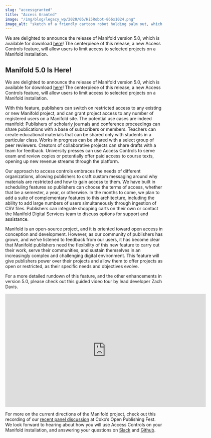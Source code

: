 ```yaml
---
slug: "accessgranted"
title: "Access Granted"
image: "/img/blog/legacy_wp/2020/05/Hi5Robot-866x1024.png"
image_alt: "sketch of a friendly cartoon robot holding palm out, which shows a Manifold logo"
---
```


We are delighted to announce the release of Manifold version 5.0, which is available for download [here](https://manifoldapp.org/docs/reference/downloads)! The centerpiece of this release, a new Access Controls feature, will allow users to limit access to selected projects on a Manifold installation.


<!--truncate-->

## Manifold 5.0 Is Here!

We are delighted to announce the release of Manifold version 5.0, which is available for download [here](https://manifoldapp.org/docs/reference/downloads)! The centerpiece of this release, a new Access Controls feature, will allow users to limit access to selected projects on a Manifold installation.

With this feature, publishers can switch on restricted access to any existing or new Manifold project, and can grant project access to any number of registered users on a Manifold site. The potential use cases are indeed manifold: Publishers of scholarly journals and conference proceedings can share publications with a base of subscribers or members. Teachers can create educational materials that can be shared only with students in a particular class. Works in progress can be shared with a select group of peer reviewers. Creators of collaborative projects can share drafts with a team for feedback. University presses can use Access Controls to serve exam and review copies or potentially offer paid access to course texts, opening up new revenue streams through the platform.&nbsp;

Our approach to access controls embraces the needs of different organizations, allowing publishers to craft custom messaging around why materials are restricted and how to gain access to them. We have built in scheduling features so publishers can choose the terms of access, whether that be a semester, a year, or otherwise. In the months to come, we plan to add a suite of complementary features to this architecture, including the ability to add large numbers of users simultaneously through ingestion of CSV files. Publishers can integrate shopping carts on their own or contact the Manifold Digital Services team to discuss options for support and assistance.

Manifold is an open-source project, and it is oriented toward open access in conception and development. However, as our community of publishers has grown, and we’ve listened to feedback from our users, it has become clear that Manifold publishers need the flexibility of this new feature to carry out their work, serve their communities, and sustain themselves in an increasingly complex and challenging digital environment. This feature will give publishers power over their projects and allow them to offer projects as open or restricted, as their specific needs and objectives evolve.

For a more detailed rundown of this feature, and the other enhancements in version 5.0, please check out this guided video tour by lead developer Zach Davis.

<iframe src="https://vimeo.com/423616600" width="640" height="360" frameborder="0" webkitallowfullscreen="" mozallowfullscreen="" allowfullscreen=""></iframe>


For more on the current directions of the Manifold project, check out this recording of our [recent panel discussion](https://umn.zoom.us/rec/play/6MEkI-CuqG03HdOU4QSDCvZ8W9W-e66sgyQcq_IOzhq8WyYHZ1vwY-dDM7H5zMUqFm9x0E4GedPB-mpi?continueMode=true&_x_zm_rtaid=cQd_3pP-QOiaQNudWIjp5g.1590008981683.92cb35426c4a5eaa91c8b70d67ae54b1&_x_zm_rhtaid=919) at Coko’s Open Publishing Fest. We look forward to hearing about how you will use Access Controls on your Manifold installation, and answering your questions on [Slack](https://manifold-slackin.herokuapp.com/) and [Github](https://github.com/ManifoldScholar/manifold).



